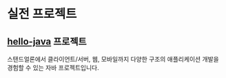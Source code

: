 # 실전 프로젝트 

## [hello-java](https://github.com/eomcs-projects/hello-java) 프로젝트

스탠드얼론에서 클라이언트/서버, 웹, 모바일까지 다양한 구조의 애플리케이션 개발을 경험할 수 있는 자바 프로젝트입니다.

